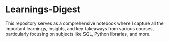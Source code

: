 # Learnings-Digest
This repository serves as a comprehensive notebook where I capture all the important learnings, insights, and key takeaways from various courses, particularly focusing on subjects like SQL, Python libraries, and more.

